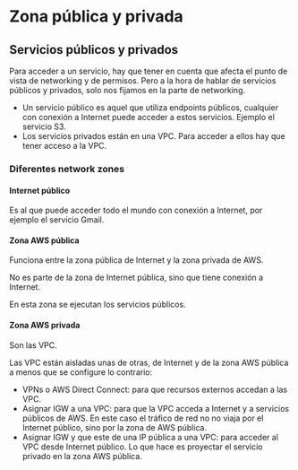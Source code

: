 # Zona pública y privada

## Servicios públicos y privados

Para acceder a un servicio, hay que tener en cuenta que afecta el punto de vista de networking y de permisos. Pero a la hora de hablar de servicios públicos y privados, solo nos fijamos en la parte de networking.

- Un servicio público es aquel que utiliza endpoints públicos, cualquier con conexión a Internet puede acceder a estos servicios. Ejemplo el servicio S3.
- Los servicios privados están en una VPC. Para acceder a ellos hay que tener acceso a la VPC.

### Diferentes network zones

#### Internet público

Es al que puede acceder todo el mundo con conexión a Internet, por ejemplo el servicio Gmail.

#### Zona AWS pública

Funciona entre la zona pública de Internet y la zona privada de AWS.

No es parte de la zona de Internet pública, sino que tiene conexión a Internet.

En esta zona se ejecutan los servicios públicos.

#### Zona AWS privada

Son las VPC.

Las VPC están aisladas unas de otras, de Internet y de la zona AWS pública a menos que se configure lo contrario:

- VPNs o AWS Direct Connect: para que recursos externos accedan a las VPC.
- Asignar IGW a una VPC: para que la VPC acceda a Internet y a servicios públicos de AWS. En este caso el tráfico de red no no viaja por el Internet público, sino por la zona de AWS pública.
- Asignar IGW y que este de una IP pública a una VPC: para acceder al VPC desde Internet público. Lo que hace es proyectar el servicio privado en la zona AWS pública.
